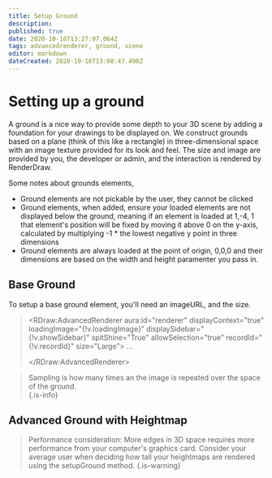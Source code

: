 ```yaml
---
title: Setup Ground
description: 
published: true
date: 2020-10-16T13:27:07.064Z
tags: advancedrenderer, ground, scene
editor: markdown
dateCreated: 2020-10-16T13:08:47.498Z
---
```


# Setting up a ground
A ground is a nice way to provide some depth to your 3D scene by adding a foundation for your drawings to be displayed on. We construct grounds based on a plane (think of this like a rectangle) in three-dimensional space with an image texture provided for its look and feel. The size and image are provided by you, the developer or admin, and the interaction is rendered by RenderDraw. 

Some notes about grounds elements,
- Ground elements are not pickable by the user, they cannot be clicked
- Ground elements, when added, ensure your loaded elements are not displayed below the ground, meaning if an element is loaded at 1,-4, 1 that element's position will be fixed by moving it above 0 on the y-axis, calculated by multiplying -1 * the lowest negative y point in three dimensions
- Ground elements are always loaded at the point of origin, 0,0,0 and their dimensions are based on the width and height paramenter you pass in. 
## Base Ground
To setup a base ground element, you'll need an imageURL, and the size. 

> <RDraw:AdvancedRenderer aura:id="renderer" displayContext="true"
>                                 loadingImage="{!v.loadingImage}" displaySidebar="{!v.showSidebar}" spitShine="True"
>                                 allowSelection="true" recordId="{!v.recordId}" size="Large">
>               ...                  
>                                 
></RDraw:AdvancedRenderer>

> Sampling is how many times an the image is repeated over the space of the ground.  
{.is-info}

## Advanced Ground with Heightmap
> Performance consideration:
More edges in 3D space requires more performance from your computer's graphics card. Consider your average user when deciding how tall your heightmaps are rendered using the setupGround method.
{.is-warning}
